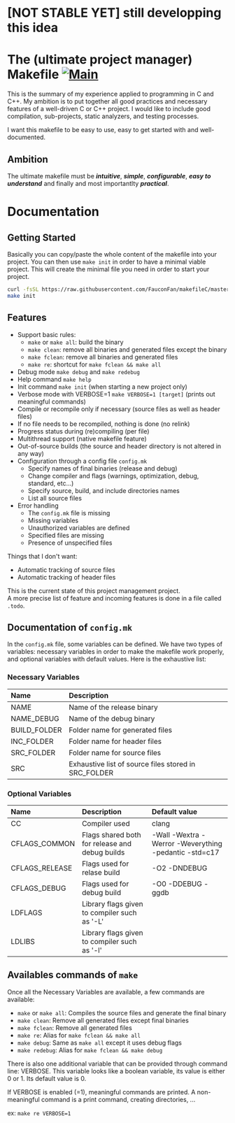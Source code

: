 # [NOT STABLE YET] still developping this idea

# The (ultimate project manager) Makefile [![Main](https://github.com/FauconFan/makefileC/actions/workflows/main.yml/badge.svg)](https://github.com/FauconFan/makefileC/actions/workflows/main.yml)

This is the summary of my experience applied to programming in C and C++. My ambition is to put together all good practices and necessary features of a well-driven C or C++ project. I would like to include good compilation, sub-projects, static analyzers, and testing processes.

I want this makefile to be easy to use, easy to get started with and well-documented.

## Ambition

The ultimate makefile must be ***intuitive***, ***simple***, ***configurable***, ***easy to understand*** and finally and most importantlty ***practical***.

# Documentation

## Getting Started

Basically you can copy/paste the whole content of the makefile into your project. You can then use `make init` in order to have a minimal viable project. This will create the minimal file you need in order to start your project.

```bash
curl -fsSL https://raw.githubusercontent.com/FauconFan/makefileC/master/Makefile -o Makefile
make init
```

## Features

- Support basic rules:
  - `make` or `make all`: build the binary
  - `make clean`: remove all binaries and generated files except the binary
  - `make fclean`: remove all binaries and generated files
  - `make re`: shortcut for `make fclean && make all`
- Debug mode `make debug` and `make redebug`
- Help command `make help`
- Init command `make init` (when starting a new project only)
- Verbose mode with VERBOSE=1 `make VERBOSE=1 [target]` (prints out meaningful commands)
- Compile or recompile only if necessary (source files as well as header files)
- If no file needs to be recompiled, nothing is done (no relink)
- Progress status during (re)compiling (per file)
- Multithread support (native makefile feature)
- Out-of-source builds (the source and header directory is not altered in any way)
- Configuration through a config file `config.mk`
  - Specify names of final binaries (release and debug)
  - Change compiler and flags (warnings, optimization, debug, standard, etc...)
  - Specify source, build, and include directories names
  - List all source files
- Error handling
  - The `config.mk` file is missing
  - Missing variables
  - Unauthorized variables are defined
  - Specified files are missing
  - Presence of unspecified files

Things that I don't want:
- Automatic tracking of source files
- Automatic tracking of header files

This is the current state of this project management project.  
A more precise list of feature and incoming features is done in a file called `.todo`.

## Documentation of `config.mk`

In the `config.mk` file, some variables can be defined. We have two types of variables: necessary variables in order to make the makefile work properly, and optional variables with default values. Here is the exhaustive list:

### Necessary Variables

| Name | Description |
| :--- | :---        |
| NAME | Name of the release binary |
| NAME_DEBUG | Name of the debug binary |
| BUILD_FOLDER | Folder name for generated files |
| INC_FOLDER | Folder name for header files |
| SRC_FOLDER | Folder name for source files |
| SRC | Exhaustive list of source files stored in SRC_FOLDER |

### Optional Variables

| Name | Description | Default value |
| :--- | :---        | :---          |
| CC | Compiler used | clang |
| CFLAGS_COMMON | Flags shared both for release and debug builds | -Wall -Wextra -Werror -Weverything -pedantic -std=c17 |
| CFLAGS_RELEASE | Flags used for relase build | -O2 -DNDEBUG |
| CFLAGS_DEBUG | Flags used for debug build | -O0 -DDEBUG -ggdb |
| LDFLAGS | Library flags given to compiler such as '-L' | |
| LDLIBS | Library flags given to compiler such as '-l' | |

## Availables commands of `make`

Once all the Necessary Variables are available, a few commands are available:

- `make` or `make all`: Compiles the source files and generate the final binary
- `make clean`: Remove all generated files except final binaries
- `make fclean`: Remove all generated files
- `make re`: Alias for `make fclean && make all`
- `make debug`: Same as `make all` except it uses debug flags
- `make redebug`: Alias for `make fclean && make debug`

There is also one additional variable that can be provided through command line: VERBOSE. This variable looks like a boolean variable, its value is either 0 or 1. Its default value is 0.

If VERBOSE is enabled (=1), meaningful commands are printed. A non-meaningful command is a print command, creating directories, ... 

ex: `make re VERBOSE=1`
